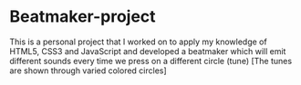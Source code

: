 # Beatmaker-project

This is a personal project that I worked on to apply my knowledge of HTML5, CSS3 and JavaScript and developed a beatmaker which will emit different sounds every time we press on a different circle (tune) [The tunes are shown through varied colored circles] 

